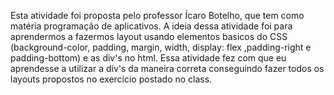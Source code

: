 Esta atividade foi proposta pelo professor Ícaro Botelho, que tem como matéria programação de aplicativos. A ideia dessa atividade foi para aprendermos a fazermos layout usando elementos basicos do CSS (background-color, padding, margin, width, display: flex ,padding-right e padding-bottom) e as div's no html. Essa atividade fez com que eu aprendesse a utilizar a div's da maneira correta conseguindo fazer todos os layouts propostos no exercício postado no class.

